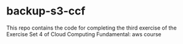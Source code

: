 # backup-s3-ccf
This repo contains the code for completing the third exercise of the Exercise Set 4 of Cloud Computing Fundamental: aws course
